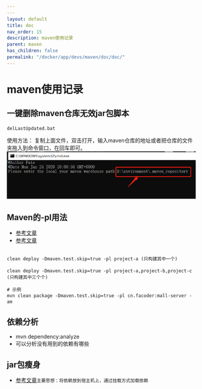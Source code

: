 ```yaml
---
---
layout: default
title: doc
nav_order: 15
description: maven使用记录
parent: maven
has_children: false
permalink: "/docker/app/devs/maven/doc/doc/"
---
```


# maven使用记录

## 一键删除maven仓库无效jar包脚本

    delLastUpdated.bat
使用方法：
复制上面文件，双击打开，输入maven仓库的地址或者把仓库的文件夹拖入到命令窗口，在回车即可。
![img.png](imgs/img.png)

## Maven的-pl用法

- [参考文章](https://blog.csdn.net/zmm0420/article/details/115937027)
- [参考文章](https://blog.csdn.net/wangooo/article/details/109361708)

```shell

clean deploy -Dmaven.test.skip=true -pl project-a (只构建其中一个)
 
clean deploy -Dmaven.test.skip=true -pl project-a,project-b,project-c (只构建其中三个个)

# 示例
mvn clean package -Dmaven.test.skip=true -pl cn.facoder:mall-server -am
```

## 依赖分析

- mvn dependency:analyze
- 可以分析没有用到的依赖有哪些

## jar包瘦身

- [参考文章](https://www.cnblogs.com/ygjlch/p/7767639.html)`主要思想：将依赖放到宿主机上，通过挂载方式加载依赖`
